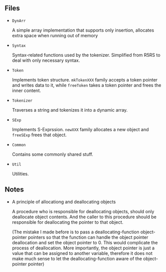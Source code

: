 ## Files

* `DynArr`

    A simple array implementation that supports only insertion,
    allocates extra space when running out of memory

* `Syntax`

    Syntax-related functions used by the tokenizer.
    Simplified from R5RS to deal with only necessary
    syntax.

* `Token`

    Implements token structure. `mkTokenXXX` family accepts
    a token pointer and writes data to it, while `freeToken`
    takes a token pointer and frees the inner content.

* `Tokenizer`

    Traverses a string and tokenizes it into a dynamic array.

* `SExp`

    Implements S-Exprssion. `newXXX` family allocates a new object
    and `freeSExp` frees that object.

* `Common`

    Contains some commonly shared stuff.

* `Util`

    Utilities.

## Notes


* A principle of allocationg and deallocating objects

    A procedure who is responsible for deallocating objects,
    should only deallocate object contents.
    And the caller to this procedure should be responsible for
    deallocating the pointer to that object.

    (The mistake I made before is to pass a deallocating-function
    object-pointer pointers so that the function can handle the object
    pointer deallocation and set the object pointer to 0.
    This would complicate the process of deallocation.
    More importantly, the object pointer is just a value that can be
    assigned to another variable, therefore it does not make much sense
    to let the deallocating-function aware of the object-pointer pointer)

